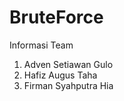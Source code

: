 # BruteForce

Informasi Team</br>
1. Adven Setiawan Gulo</br>
2. Hafiz Augus Taha</br>
3. Firman Syahputra Hia
